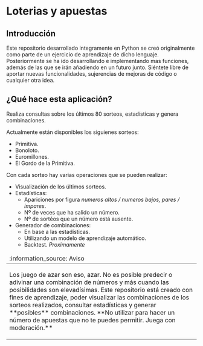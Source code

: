 # Loterias y apuestas
## Introducción
Este repositorio desarrollado integramente en Python se creó originalmente como parte de un ejercicio de aprendizaje de dicho lenguaje. Posteriormente se ha ido desarrollando e implementando mas funciones, además de las que se irán añadiendo en un futuro junto.
Siéntete libre de aportar nuevas funcionalidades, sujerencias de mejoras de código o cualquier otra idea.

## ¿Qué hace esta aplicación?
Realiza consultas sobre los últimos 80 sorteos, estadísticas y genera combinaciones.

Actualmente están disponibles los siguienes sorteos:
- Primitiva.
- Bonoloto.
- Euromillones.
- El Gordo de la Primitiva.

Con cada sorteo hay varias operaciones que se pueden realizar:
- Visualización de los últimos sorteos.
- Estadísticas:
    * Apariciones por figura *numeros altos / numeros bajos, pares / impares*.
    * Nº de veces que ha salido un número.
    * Nº de sortéos que un número está ausente.
- Generador de combinaciones:
    * En base a las estadísticas.
    * Utilizando un modelo de aprendizaje automático.
    * Backtest. *Proximamente*

<table>
  <thead>
    <tr>
      <td align="left">
        :information_source: Aviso
      </td>
    </tr>
  </thead>

  <tbody>
    <tr>
      <td>
        <p>Los juego de azar son eso, azar. No es posible predecir o adivinar una combinación de números y más cuando las posibilidades son elevadísimas.
        Este repositorio está creado con fines de aprendizaje, poder visualizar las combinaciones de los sorteos realizados, consultar estadísticas y generar **posibles** combinaciones. **No utilizar para hacer un número de apuestas que no te puedes permitir. Juega con moderación.**
    </tr>
  </tbody>
</table>
